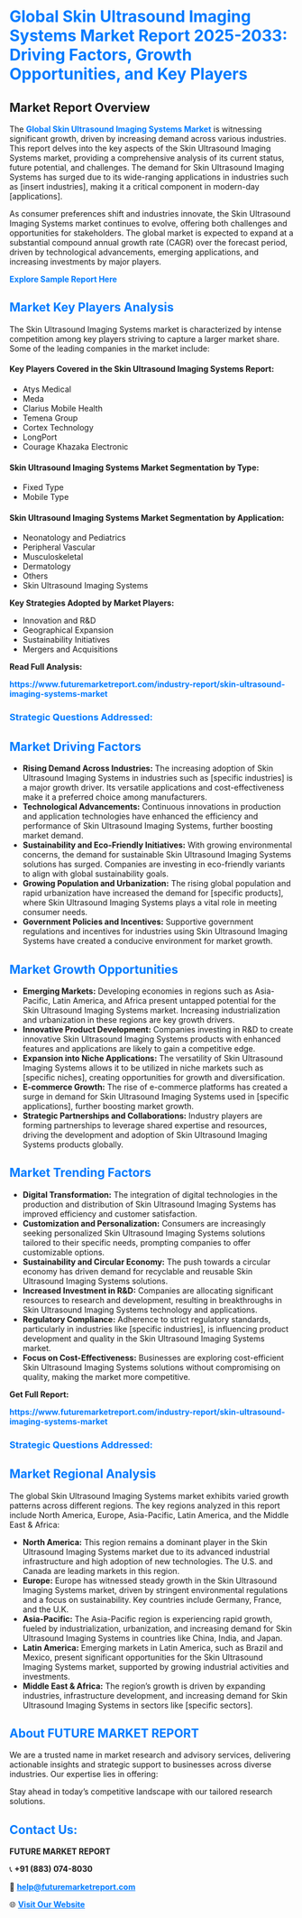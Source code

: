 <h1 style="color: #007BFF;">Global Skin Ultrasound Imaging Systems Market Report 2025-2033: Driving Factors, Growth Opportunities, and Key Players</h1>

<section id="overview">
<h2>Market Report Overview</h2>
<p>The <a href="https://www.futuremarketreport.com/industry-report/skin-ultrasound-imaging-systems-market" style="color: #007BFF; text-decoration: none;"><strong>Global Skin Ultrasound Imaging Systems Market</strong></a> is witnessing significant growth, driven by increasing demand across various industries. This report delves into the key aspects of the Skin Ultrasound Imaging Systems market, providing a comprehensive analysis of its current status, future potential, and challenges. The demand for Skin Ultrasound Imaging Systems has surged due to its wide-ranging applications in industries such as [insert industries], making it a critical component in modern-day [applications].</p>
<p>As consumer preferences shift and industries innovate, the Skin Ultrasound Imaging Systems market continues to evolve, offering both challenges and opportunities for stakeholders. The global market is expected to expand at a substantial compound annual growth rate (CAGR) over the forecast period, driven by technological advancements, emerging applications, and increasing investments by major players.</p>
</section>

<section id="overview">
<p><a href="https://www.futuremarketreport.com/request-sample/reportId=125334" style="color: #007BFF; text-decoration: none;"><strong>Explore Sample Report Here</strong></a></p>
</section>

<section id="key-players">
<h2 style="color: #007BFF;">Market Key Players Analysis</h2>
<p>The Skin Ultrasound Imaging Systems market is characterized by intense competition among key players striving to capture a larger market share. Some of the leading companies in the market include:</p>
<h4>Key Players Covered in the Skin Ultrasound Imaging Systems Report:</h4>
<ul><li>Atys Medical</li><li>Meda</li><li>Clarius Mobile Health</li><li>Temena Group</li><li>Cortex Technology</li><li>LongPort</li><li>Courage Khazaka Electronic</li></ul>
<h4>Skin Ultrasound Imaging Systems Market Segmentation by Type:</h4>
<ul><li>Fixed Type</li><li>Mobile Type</li></ul>

<h4>Skin Ultrasound Imaging Systems Market Segmentation by Application:</h4>
<ul><li>Neonatology and Pediatrics</li><li>Peripheral Vascular</li><li>Musculoskeletal</li><li>Dermatology</li><li>Others</li><li>Skin Ultrasound Imaging Systems</li></ul>
<p><strong>Key Strategies Adopted by Market Players:</strong></p>
<ul>
<li>Innovation and R&D</li>
<li>Geographical Expansion</li>
<li>Sustainability Initiatives</li>
<li>Mergers and Acquisitions</li>
</ul>
</section>

<section>
<p><strong>Read Full Analysis: </strong></p><a href="https://www.futuremarketreport.com/industry-report/skin-ultrasound-imaging-systems-market" style="color: #007BFF; text-decoration: none;"><strong>https://www.futuremarketreport.com/industry-report/skin-ultrasound-imaging-systems-market</strong></a>
<h3 style="color: #007BFF;">Strategic Questions Addressed:</h3>
</section>

<section id="driving-factors">
<h2 style="color: #007BFF;">Market Driving Factors</h2>
<ul>
<li><strong>Rising Demand Across Industries:</strong> The increasing adoption of Skin Ultrasound Imaging Systems in industries such as [specific industries] is a major growth driver. Its versatile applications and cost-effectiveness make it a preferred choice among manufacturers.</li>
<li><strong>Technological Advancements:</strong> Continuous innovations in production and application technologies have enhanced the efficiency and performance of Skin Ultrasound Imaging Systems, further boosting market demand.</li>
<li><strong>Sustainability and Eco-Friendly Initiatives:</strong> With growing environmental concerns, the demand for sustainable Skin Ultrasound Imaging Systems solutions has surged. Companies are investing in eco-friendly variants to align with global sustainability goals.</li>
<li><strong>Growing Population and Urbanization:</strong> The rising global population and rapid urbanization have increased the demand for [specific products], where Skin Ultrasound Imaging Systems plays a vital role in meeting consumer needs.</li>
<li><strong>Government Policies and Incentives:</strong> Supportive government regulations and incentives for industries using Skin Ultrasound Imaging Systems have created a conducive environment for market growth.</li>
</ul>
</section>

<section id="growth-opportunities">
<h2 style="color: #007BFF;">Market Growth Opportunities</h2>
<ul>
<li><strong>Emerging Markets:</strong> Developing economies in regions such as Asia-Pacific, Latin America, and Africa present untapped potential for the Skin Ultrasound Imaging Systems market. Increasing industrialization and urbanization in these regions are key growth drivers.</li>
<li><strong>Innovative Product Development:</strong> Companies investing in R&D to create innovative Skin Ultrasound Imaging Systems products with enhanced features and applications are likely to gain a competitive edge.</li>
<li><strong>Expansion into Niche Applications:</strong> The versatility of Skin Ultrasound Imaging Systems allows it to be utilized in niche markets such as [specific niches], creating opportunities for growth and diversification.</li>
<li><strong>E-commerce Growth:</strong> The rise of e-commerce platforms has created a surge in demand for Skin Ultrasound Imaging Systems used in [specific applications], further boosting market growth.</li>
<li><strong>Strategic Partnerships and Collaborations:</strong> Industry players are forming partnerships to leverage shared expertise and resources, driving the development and adoption of Skin Ultrasound Imaging Systems products globally.</li>
</ul>
</section>

<section id="trending-factors">
<h2 style="color: #007BFF;">Market Trending Factors</h2>
<ul>
<li><strong>Digital Transformation:</strong> The integration of digital technologies in the production and distribution of Skin Ultrasound Imaging Systems has improved efficiency and customer satisfaction.</li>
<li><strong>Customization and Personalization:</strong> Consumers are increasingly seeking personalized Skin Ultrasound Imaging Systems solutions tailored to their specific needs, prompting companies to offer customizable options.</li>
<li><strong>Sustainability and Circular Economy:</strong> The push towards a circular economy has driven demand for recyclable and reusable Skin Ultrasound Imaging Systems solutions.</li>
<li><strong>Increased Investment in R&D:</strong> Companies are allocating significant resources to research and development, resulting in breakthroughs in Skin Ultrasound Imaging Systems technology and applications.</li>
<li><strong>Regulatory Compliance:</strong> Adherence to strict regulatory standards, particularly in industries like [specific industries], is influencing product development and quality in the Skin Ultrasound Imaging Systems market.</li>
<li><strong>Focus on Cost-Effectiveness:</strong> Businesses are exploring cost-efficient Skin Ultrasound Imaging Systems solutions without compromising on quality, making the market more competitive.</li>
</ul>
</section>

<section>
<p><strong>Get Full Report: </strong></p><a href="https://www.futuremarketreport.com/industry-report/skin-ultrasound-imaging-systems-market" style="color: #007BFF; text-decoration: none;"><strong>https://www.futuremarketreport.com/industry-report/skin-ultrasound-imaging-systems-market</strong></a>
<h3 style="color: #007BFF;">Strategic Questions Addressed:</h3>
</section>


<section id="regional-analysis">
<h2 style="color: #007BFF;">Market Regional Analysis</h2>
<p>The global Skin Ultrasound Imaging Systems market exhibits varied growth patterns across different regions. The key regions analyzed in this report include North America, Europe, Asia-Pacific, Latin America, and the Middle East & Africa:</p>
<ul>
<li><strong>North America:</strong> This region remains a dominant player in the Skin Ultrasound Imaging Systems market due to its advanced industrial infrastructure and high adoption of new technologies. The U.S. and Canada are leading markets in this region.</li>
<li><strong>Europe:</strong> Europe has witnessed steady growth in the Skin Ultrasound Imaging Systems market, driven by stringent environmental regulations and a focus on sustainability. Key countries include Germany, France, and the U.K.</li>
<li><strong>Asia-Pacific:</strong> The Asia-Pacific region is experiencing rapid growth, fueled by industrialization, urbanization, and increasing demand for Skin Ultrasound Imaging Systems in countries like China, India, and Japan.</li>
<li><strong>Latin America:</strong> Emerging markets in Latin America, such as Brazil and Mexico, present significant opportunities for the Skin Ultrasound Imaging Systems market, supported by growing industrial activities and investments.</li>
<li><strong>Middle East & Africa:</strong> The region’s growth is driven by expanding industries, infrastructure development, and increasing demand for Skin Ultrasound Imaging Systems in sectors like [specific sectors].</li>
</ul>
</section>

<footer>
<h2 style="color: #007BFF;">About FUTURE MARKET REPORT</h2>
<p>We are a trusted name in market research and advisory services, delivering actionable insights and strategic support to businesses across diverse industries. Our expertise lies in offering:</p>

<p>Stay ahead in today’s competitive landscape with our tailored research solutions.</p>

<h2 style="color: #007BFF;">Contact Us:</h2>
<p><strong>FUTURE MARKET REPORT</strong></p>
<p>📞 <strong>+91 (883) 074-8030</strong></p>
<p>📧 <strong><a href="mailto:help@futuremarketreport.com" style="color: #007BFF;">help@futuremarketreport.com</a></strong></p>
<p>🌐 <strong><a href="https://www.futuremarketreport.com/" style="color: #007BFF;">Visit Our Website</a></strong></p>
</footer>